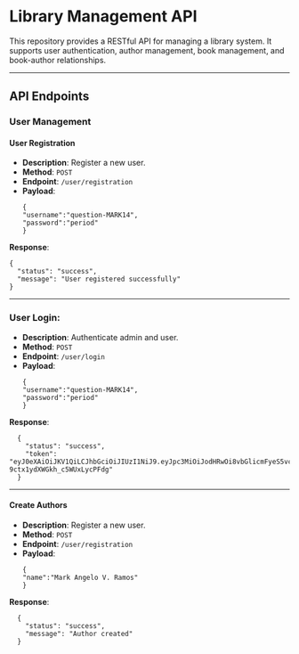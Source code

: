 # Library Management API

This repository provides a RESTful API for managing a library system. It supports user authentication, author management, book management, and book-author relationships.

---

## API Endpoints

### User Management

#### User Registration
- **Description**: Register a new user.
- **Method**: `POST`
- **Endpoint**: `/user/registration`
- **Payload**:
  ```
  {
  "username":"question-MARK14",
  "password":"period"
  }
  ```
**Response**:
```
{
  "status": "success",
  "message": "User registered successfully"
}
```

---

### User Login:
- **Description**: Authenticate admin and user.
- **Method**: `POST`
- **Endpoint**: `/user/login`
- **Payload**:
  ```
  {
  "username":"question-MARK14",
  "password":"period"
  }
  ```
**Response**:
```
  {
    "status": "success",
    "token": "eyJ0eXAiOiJKV1QiLCJhbGciOiJIUzI1NiJ9.eyJpc3MiOiJodHRwOi8vbGlicmFyeS5vcmciLCJhdWQiOiJodHRwOi8vbGlicmFyeS5jb20iLCJpYXQiOjE3MzIwMjg3MzQsImV4cCI6MTczMjAzMjMzNCwiZGF0YSI6eyJ1c2VyaWQiOjEyfX0.BCz4U3IKBejDj4LPd-9ctx1ydXWGkh_c5WUxLycPFdg"
  }
```

---

#### Create Authors
- **Description**: Register a new user.
- **Method**: `POST`
- **Endpoint**: `/user/registration`
- **Payload**:
  ```
  {
  "name":"Mark Angelo V. Ramos"
  }
  ```
**Response**:
```
  {
    "status": "success",
    "message": "Author created"
  }
```
